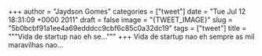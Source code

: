 
+++
author = "Jaydson Gomes"
categories = ["tweet"]
date = "Tue Jul 12 18:31:09 +0000 2011"
draft = false
image = "{TWEET_IMAGE}"
slug = "5b0bcbf91a1ee4a69edddcc9cbf6c85c0a32dc19"
tags = ["tweet"]
title = """Vida de startup nao eh se..."""
+++
Vida de startup nao eh sempre as mil maravilhas nao...
